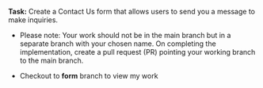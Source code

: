 **Task:**
Create a Contact Us form that allows users to send you a message to make inquiries.
- Please note:
Your work should not be in the main branch but in a separate branch with your chosen name.
On completing the implementation, create a pull request (PR) pointing your working branch to the main branch.

- Checkout to **form** branch to view my work
